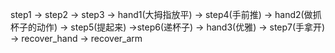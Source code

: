 step1 -> step2 -> step3
-> hand1(大拇指放平)
-> step4(手前推)
-> hand2(做抓杯子的动作)
-> step5(提起来) ->step6(递杯子)
-> hand3(优雅)
-> step7(手拿开) -> recover_hand -> recover_arm